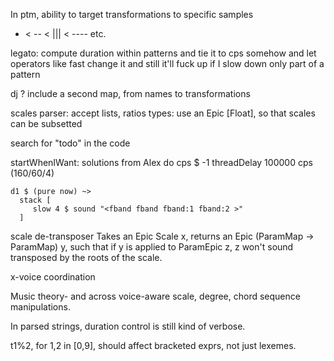 In ptm, ability to target transformations to specific samples

- < -- < ||| < ---- etc.

legato: compute duration within patterns
  and tie it to cps somehow
  and let operators like fast change it
  and still it'll fuck up if I slow down only part of a pattern

dj ? include a second map, from names to transformations

scales
  parser: accept lists, ratios
  types: use an Epic [Float], so that scales can be subsetted

search for "todo" in the code

startWhenIWant: solutions from Alex
    do cps $ -1
       threadDelay 100000
       cps (160/60/4)

    d1 $ (pure now) ~>
      stack [
         slow 4 $ sound "<fband fband fband:1 fband:2 >"
      ]

scale de-transposer
  Takes an Epic Scale x, returns an Epic (ParamMap -> ParamMap) y,
  such that if y is applied to ParamEpic z, z won't sound transposed
  by the roots of the scale.

x-voice coordination

Music theory- and across voice-aware scale, degree, chord sequence manipulations.

In parsed strings, duration control is still kind of verbose.

t1%2, for 1,2 in [0,9], should affect bracketed exprs, not just lexemes.
